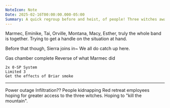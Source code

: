 ```yaml
---
NoteIcon: Note
Date: 2025-02-16T00:00:00.000-05:00
Summary: A quick regroup before and heist, of people! Three witches await!
---
```

Marmec, Eminike, Tai, Orville, Montana, Macy, Esther, truly the whole band is together.
Trying to get a handle on the situation at hand.

Before that though, Sierra joins in~
We all do catch up here.

Gas chamber complete
Reverse of what Marmec did
```
2x 0-SP System
Limited 3
Get the effects of Briar smoke
```

---

Power outage
Infiltration??
People kidnapping Red retreat employees hoping for greater access to the three witches.
Hoping to "kill the mountain".
